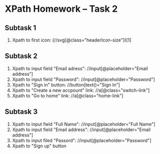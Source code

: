 # XPath Homework – Task 2

## Subtask 1
1. Xpath to first icon: (//svg[@class="headerIcon-size"])[1]

## Subtask 2
1. Xpath to input field "Email adress": //input[@placeholder="Email address"]
2. Xpath to input field "Password": //input[@placeholder="Password"]
3. Xpath to "Sign in" button: //button[text()="Sign In"]
4. Xpath to "Create a new accpount" link: //a[@class="switch-link"]
5. Xpath to "Go to home" link: //a[@class="home-link"]

## Subtask 3
1. Xpath to input field "Full Name": //input[@placeholder="Full Name"]
2. Xpath to input field "Email address": //input[@placeholder="Email address"]
3. Xpath to input filed "Passord": //input[@placeholder="Password"]
4. Xpath to "Sign up" button

